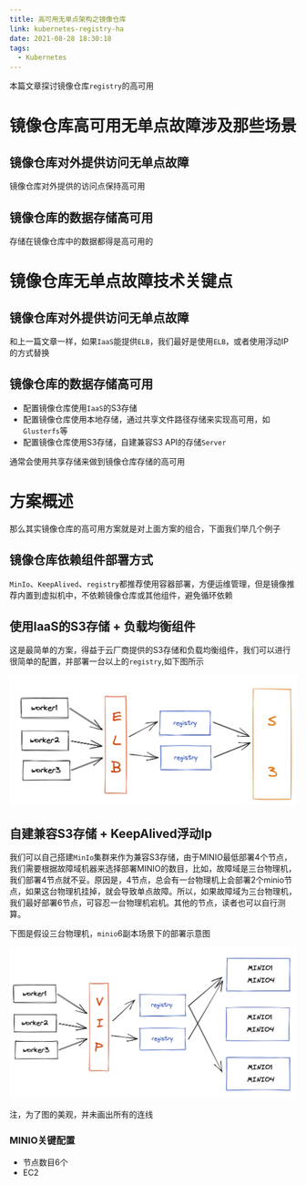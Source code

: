 ```yaml
---
title: 高可用无单点架构之镜像仓库
link: kubernetes-registry-ha
date: 2021-08-28 18:30:18
tags:
  - Kubernetes
---
```


本篇文章探讨镜像仓库`registry`的高可用

# 镜像仓库高可用无单点故障涉及那些场景

## 镜像仓库对外提供访问无单点故障

镜像仓库对外提供的访问点保持高可用

## 镜像仓库的数据存储高可用

存储在镜像仓库中的数据都得是高可用的


# 镜像仓库无单点故障技术关键点

## 镜像仓库对外提供访问无单点故障

和上一篇文章一样，如果`IaaS`能提供`ELB`，我们最好是使用`ELB`，或者使用浮动IP的方式替换

## 镜像仓库的数据存储高可用

- 配置镜像仓库使用`IaaS`的S3存储
- 配置镜像仓库使用本地存储，通过共享文件路径存储来实现高可用，如`Glusterfs`等
- 配置镜像仓库使用S3存储，自建兼容S3 API的存储`Server`

通常会使用共享存储来做到镜像仓库存储的高可用

# 方案概述

那么其实镜像仓库的高可用方案就是对上面方案的组合，下面我们举几个例子

## 镜像仓库依赖组件部署方式

`MinIo`、`KeepAlived`、`registry`都推荐使用容器部署，方便运维管理，但是镜像推荐内置到虚拟机中，不依赖镜像仓库或其他组件，避免循环依赖

## 使用IaaS的S3存储 + 负载均衡组件

这是最简单的方案，得益于云厂商提供的S3存储和负载均衡组件，我们可以进行很简单的配置，并部署一台以上的`registry`,如下图所示

![kubernetes-registry-ha-s3](Images/kubernetes-registry-ha-s3.png)

## 自建兼容S3存储 + KeepAlived浮动Ip

我们可以自己搭建`MinIo`集群来作为兼容S3存储，由于MINIO最低部署4个节点，我们需要根据故障域机器来选择部署MINIO的数目，比如，故障域是三台物理机，我们部署4节点就不妥。原因是，4节点，总会有一台物理机上会部署2个minio节点，如果这台物理机挂掉，就会导致单点故障。所以，如果故障域为三台物理机，我们最好部署6节点，可容忍一台物理机宕机。其他的节点，读者也可以自行测算。

下图是假设三台物理机，`minio`6副本场景下的部署示意图

![kubernetes-registry-ha-minio](Images/kubernetes-registry-ha-minio.png)

注，为了图的美观，并未画出所有的连线

### MINIO关键配置

- 节点数目6个
- EC2
